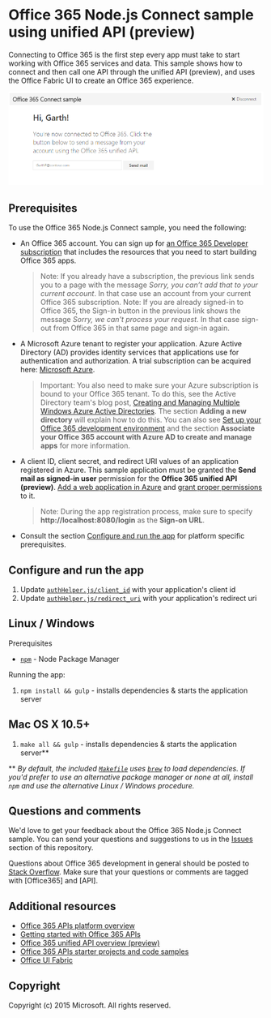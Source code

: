 # Office 365 Node.js Connect sample using unified API (preview)

Connecting to Office 365 is the first step every app must take to start working with Office 365 services and data. This sample shows how to connect and then call one API through the unified API (preview), and uses the Office Fabric UI to create an Office 365 experience.

![Office 365 Node.js Connect sample screenshot](./readme-imgs/screenshot.PNG)

## Prerequisites

To use the Office 365 Node.js Connect sample, you need the following:
* An Office 365 account. You can sign up for [an Office 365 Developer subscription](https://portal.office.com/Signup/Signup.aspx?OfferId=6881A1CB-F4EB-4db3-9F18-388898DAF510&DL=DEVELOPERPACK&ali=1#0) that includes the resources that you need to start building Office 365 apps.

     > Note: If you already have a subscription, the previous link sends you to a page with the message *Sorry, you can’t add that to your current account*. In that case use an account from your current Office 365 subscription.
     > Note: If you are already signed-in to Office 365, the Sign-in button in the previous link shows the message *Sorry, we can't process your request*. In that case sign-out from Office 365 in that same page and sign-in again.
* A Microsoft Azure tenant to register your application. Azure Active Directory (AD) provides identity services that applications use for authentication and authorization. A trial subscription can be acquired here: [Microsoft Azure](https://account.windowsazure.com/SignUp).

     > Important: You also need to make sure your Azure subscription is bound to your Office 365 tenant. To do this, see the Active Directory team's blog post, [Creating and Managing Multiple Windows Azure Active Directories](http://blogs.technet.com/b/ad/archive/2013/11/08/creating-and-managing-multiple-windows-azure-active-directories.aspx). The section **Adding a new directory** will explain how to do this. You can also see [Set up your Office 365 development environment](https://msdn.microsoft.com/office/office365/howto/setup-development-environment#bk_CreateAzureSubscription) and the section **Associate your Office 365 account with Azure AD to create and manage apps** for more information.
* A client ID, client secret, and redirect URI values of an application registered in Azure. This sample application must be granted the **Send mail as signed-in user** permission for the **Office 365 unified API (preview)**. [Add a web application in Azure](https://msdn.microsoft.com/office/office365/HowTo/add-common-consent-manually#bk_RegisterWebApp) and [grant proper permissions](https://github.com/OfficeDev/O365-Android-Unified-API-Connect/wiki/Grant-permissions-to-the-Connect-application-in-Azure) to it.

     > Note: During the app registration process, make sure to specify **http://localhost:8080/login** as the **Sign-on URL**.
     
* Consult the section [Configure and run the app](#configure-and-run-the-app) for platform specific prerequisites.

## Configure and run the app

1. Update [```authHelper.js/client_id```](authHelper.js#L7) with your application's client id
2. Update [```authHelper.js/redirect_uri```](authHelper.js#L8) with your application's redirect uri

## Linux / Windows
Prerequisites
* [```npm```](https://docs.npmjs.com/getting-started/installing-node) - Node Package Manager

Running the app:<br />
1. ```npm install && gulp``` - installs dependencies & starts the application server

## Mac OS X 10.5+
1. ```make all && gulp``` - installs dependencies & starts the application server**

** *By default, the included [```Makefile```](Makefile) uses [```brew```](https://github.com/Homebrew/homebrew) to load dependencies. If you'd prefer to use an alternative package manager or none at all, install ```npm``` and use the alternative Linux / Windows procedure.*

## Questions and comments

We'd love to get your feedback about the Office 365 Node.js Connect sample. You can send your questions and suggestions to us in the [Issues](https://github.com/OfficeDev/O365-Nodejs-Unified-API-Connect/issues) section of this repository.

Questions about Office 365 development in general should be posted to [Stack Overflow](http://stackoverflow.com/questions/tagged/Office365+API). Make sure that your questions or comments are tagged with [Office365] and [API].
  
## Additional resources

* [Office 365 APIs platform overview](https://msdn.microsoft.com/office/office365/howto/platform-development-overview)
* [Getting started with Office 365 APIs](http://dev.office.com/getting-started/office365apis)
* [Office 365 unified API overview (preview)](https://msdn.microsoft.com/office/office365/HowTo/office-365-unified-api-overview)
* [Office 365 APIs starter projects and code samples](https://msdn.microsoft.com/office/office365/howto/starter-projects-and-code-samples)
* [Office UI Fabric](https://github.com/OfficeDev/Office-UI-Fabric)

## Copyright
Copyright (c) 2015 Microsoft. All rights reserved.
